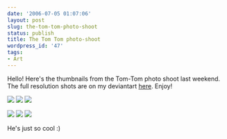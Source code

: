 ```yaml
---
date: '2006-07-05 01:07:06'
layout: post
slug: the-tom-tom-photo-shoot
status: publish
title: The Tom Tom photo-shoot
wordpress_id: '47'
tags:
- Art
---
```


Hello! Here's the thumbnails from the Tom-Tom photo shoot last weekend. The full resolution shots are on my deviantart [here](http://www.timkeller.deviantart.com/gallery). Enjoy!

![](http://tn1-3.deviantart.com/fs11/100/i/2006/184/0/3/Tom_Tom_One_by_timkeller.jpg) ![](http://tn1-1.deviantart.com/fs11/100/i/2006/185/d/4/Tom_Tom_Two_by_timkeller.jpg) ![](http://tn1-1.deviantart.com/fs11/100/i/2006/185/5/1/Tom_Tom_Three_by_timkeller.jpg)

![](http://tn1-5.deviantart.com/fs11/100/i/2006/185/7/4/Tom_Tom_Four_by_timkeller.jpg) ![](http://tn1-3.deviantart.com/fs11/100/i/2006/185/6/1/Tom_Tom_Five_by_timkeller.jpg) ![](http://tn1-2.deviantart.com/fs11/100/i/2006/185/2/4/Tom_Tom_Six_by_timkeller.jpg)

He's just so cool :)
